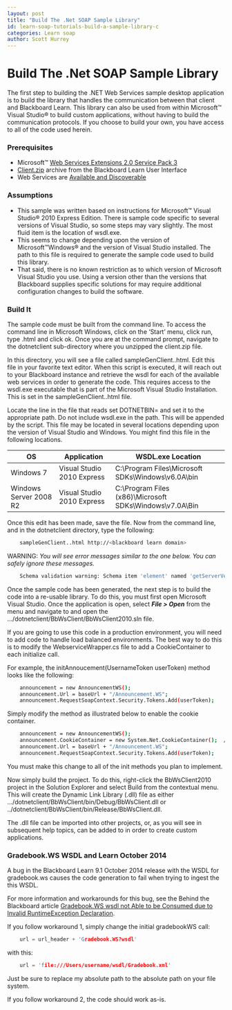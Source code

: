 ```yaml
---
layout: post
title: "Build The .Net SOAP Sample Library"
id: learn-soap-tutorials-build-a-sample-library-c
categories: Learn soap
author: Scott Hurrey
---
```

# Build The .Net SOAP Sample Library

The first step to building the .NET Web Services sample desktop application is
to build the library that handles the communication between that client and
Blackboard Learn. This library can also be used from within Microsoft™ Visual
Studio® to build custom applications, without having to build the
communication protocols. If you choose to build your own, you have access to
all of the code used herein.

### Prerequisites

  * Microsoft™ [Web Services Extensions 2.0 Service Pack 3](https://www.microsoft.com/downloads/details.aspx%3FFamilyID%3D1ba1f631-c3e7-420a-bc1e-ef18bab66122%26DisplayLang%3Den)
  * [Client.zip](about-web-services-sample-code) archive from the Blackboard Learn User Interface
  * Web Services are [Available and Discoverable](https://help.blackboard.com/en-us/Learn/9.1_2014_04/Administrator/070_Server_Management_and_Integrations/System_Integration/Integration_Development/030_Web_Services)

### Assumptions

  * This sample was written based on instructions for Microsoft™ Visual Studio® 2010 Express Edition. There is sample code specific to several versions of Visual Studio, so some steps may vary slightly. The most fluid item is the location of wsdl.exe.
  * This seems to change depending upon the version of Microsoft™Windows® and the version of Visual Studio installed. The path to this file is required to generate the sample code used to build this library.
  * That said, there is no known restriction as to which version of Microsoft Visual Studio you use. Using a version other than the versions that Blackboard supplies specific solutions for may require additional configuration changes to build the software.

### Build It

The sample code must be built from the command line. To access the command
line in Microsoft Windows, click on the ‘Start’ menu, click run, type .html and
click ok. Once you are at the command prompt, navigate to the dotnetclient
sub-directory where you unzipped the client.zip file.

In this directory, you will see a file called sampleGenClient..html. Edit this
file in your favorite text editor. When this script is executed, it will reach
out to your Blackboard instance and retrieve the wsdl for each of the
available web services in order to generate the code. This requires access to
the wsdl.exe executable that is part of the Microsoft Visual Studio
Installation. This is set in the sampleGenClient..html file.

Locate the line in the file that reads set DOTNETBIN= and set it to the
appropriate path. Do not include wsdl.exe in the path. This will be appended
by the script. This file may be located in several locations depending upon
the version of Visual Studio and Windows. You might find this file in the
following locations.

OS | Application | WSDL.exe Location
---|---|---
Windows 7 | Visual Studio 2010 Express | C:\Program Files\Microsoft SDKs\Windows\v6.0A\bin
Windows Server 2008 R2 | Visual Studio 2010 Express | C:\Program Files (x86)\Microsoft SDKs\Windows\v7.0A\Bin

Once this edit has been made, save the file. Now from the command line, and in
the dotnetclient directory, type the following:

~~~ bash
    sampleGenClient..html http://<blackboard learn domain>
~~~

WARNING: _You will see error messages similar to the one below. You can safely
ignore these messages._

~~~ bash
    Schema validation warning: Schema item 'element' named 'getServerVersion' from namespace 'http://util.ws.blackboard' is invalid. Namespace 'http://ws.platform.blackboard/xsd' is not available to be referenced in this schema. Schema validation warning: Schema item 'element' named 'getServerVersionResponse' from namespace 'http://util.ws.blackboard' is invalid. Namespace 'http://ws.platform.blackboard/xsd' is not available to be referenced in this schema. Schema validation warning: Schema item 'element' named ‘getDataSourcesResponse' from namespace 'http://util.ws.blackboard' is invalid. Namespace 'http://util.ws.blackboard/xsd' is not available to be referenced in this schema. Schema validation warning: Schema item 'element' named 'checkEntitlement' from namespace 'http://util.ws.blackboard' is invalid. Namespace 'http://ws.platform.blackboard/xsd' is not available to be referenced in this schema. Warning: Schema could not be validated. Class generation may fail or may produce incorrect results. Writing file 'C:\Users\username\Blackboard\Developer Tools\Web Services\dotnetclient\BbWsClient\gen\UtilWS.cs'.
~~~

Once the sample code has been generated, the next step is to build the code
into a re-usable library. To do this, you must first open Microsoft Visual
Studio. Once the application is open, select **_File > Open_** from the menu
and navigate to and open the .../dotnetclient/BbWsClient/BbWsClient2010.sln
file.

If you are going to use this code in a production environment, you will need
to add code to handle load balanced environments. The best way to do this is
to modify the WebserviceWrapper.cs file to add a CookieContainer to each
initialize call.

For example, the initAnnoucement(UsernameToken userToken) method looks like
the following:

~~~ bash
    announcement = new AnnouncementWS();  
    announcement.Url = baseUrl + "/Announcement.WS";   
    announcement.RequestSoapContext.Security.Tokens.Add(userToken);  
~~~

Simply modify the method as illustrated below to enable the cookie container.

~~~ bash
    announcement = new AnnouncementWS();   
    announcement.CookieContainer = new System.Net.CookieContainer();  //HANDLE STICKY COOKIES   
    announcement.Url = baseUrl + "/Announcement.WS";   
    announcement.RequestSoapContext.Security.Tokens.Add(userToken);
~~~

You must make this change to all of the init<WebService> methods you plan to
implement.

Now simply build the project. To do this, right-click the BbWsClient2010
project in the Solution Explorer and select Build from the contextual menu.
This will create the Dynamic Link Library (.dll) file as either
.../dotnetclient/BbWsClient/bin/Debug/BbWsClient.dll or
../dotnetclient/BbWsClient/bin/Release/BbWsClient.dll.

The .dll file can be imported into other projects, or, as you will see in
subsequent help topics, can be added to in order to create custom
applications.

### Gradebook.WS WSDL and Learn October 2014

A bug in the Blackboard Learn 9.1 October 2014 release with the WSDL for
gradebook.ws causes the code generation to fail when trying to ingest the this
WSDL.

For more information and workarounds for this bug, see the Behind the
Blackboard article [Gradebook.WS wsdl not Able to be Consumed due to Invalid
RuntimeException Declaration](https://blackboard.secure.force.com/btbb_articleview?id=kA370000000H5Fc).

If you follow workaround 1, simply change the initial gradebookWS call:

~~~ c
    url = url_header + 'Gradebook.WS?wsdl'
~~~

with this:

~~~ c
    url = 'file:///Users/username/wsdl/Gradebook.xml'
~~~

Just be sure to replace my absolute path to the absolute path on your file
system.

If you follow workaround 2, the code should work as-is.


